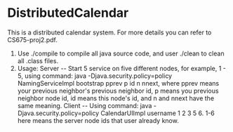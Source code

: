 DistributedCalendar
===================
This is a distributed calendar system. For more details you can refer to CS675-proj2.pdf.

1. Use ./compile to compile all java source code, and user ./clean to clean all .class files.
2. Usage:
   Server -- Start 5 service on five different nodes, for example, 1 - 5, using command: java -Djava.security.policy=policy NamingServiceImpl bootstrap pprev p id n nnext, 
   where pprev means your previous neighbor's previous neighbor id, p means you previous neighbor node id, id means this node's id, and n and nnext have the same meaning.
   Client -- Using command: java -Djava.security.policy=policy CalendarUIImpl username 1 2 3 5 6. 1-6 here means the server node ids that user already know.
